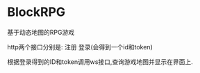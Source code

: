 # BlockRPG

基于动态地图的RPG游戏

http两个接口分别是:
注册
登录(会得到一个id和token)

根据登录得到的ID和token调用ws接口,查询游戏地图并显示在界面上.



